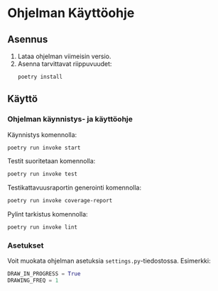 # Ohjelman Käyttöohje

## Asennus

1. Lataa ohjelman viimeisin versio.
2. Asenna tarvittavat riippuvuudet:
    ```bash
    poetry install
    ```

## Käyttö

### Ohjelman käynnistys- ja käyttöohje

Käynnistys komennolla:
```bash
poetry run invoke start
```

Testit suoritetaan komennolla:
```bash
poetry run invoke test
```

Testikattavuusraportin generointi komennolla:
```bash
poetry run invoke coverage-report
```

Pylint tarkistus komennolla:
```bash
poetry run invoke lint
```

### Asetukset

Voit muokata ohjelman asetuksia `settings.py`-tiedostossa. Esimerkki:
```py
DRAW_IN_PROGRESS = True
DRAWING_FREQ = 1
```
